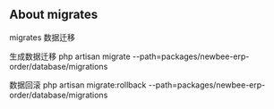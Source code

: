 ## About migrates
migrates 数据迁移

生成数据迁移
php artisan migrate --path=packages/newbee-erp-order/database/migrations

数据回滚
php artisan migrate:rollback --path=packages/newbee-erp-order/database/migrations
